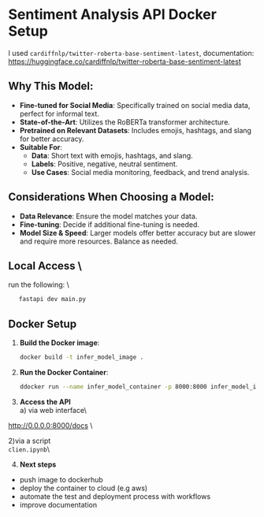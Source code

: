 # Sentiment Analysis API Docker Setup

I used  `cardiffnlp/twitter-roberta-base-sentiment-latest`, documentation: https://huggingface.co/cardiffnlp/twitter-roberta-base-sentiment-latest


## Why This Model:

- **Fine-tuned for Social Media**: Specifically trained on social media data, perfect for informal text.
- **State-of-the-Art**: Utilizes the RoBERTa transformer architecture.
- **Pretrained on Relevant Datasets**: Includes emojis, hashtags, and slang for better accuracy.
- **Suitable For**:
  - **Data**: Short text with emojis, hashtags, and slang.
  - **Labels**: Positive, negative, neutral sentiment.
  - **Use Cases**: Social media monitoring, feedback, and trend analysis.

## Considerations When Choosing a Model:
- **Data Relevance**: Ensure the model matches your data.
- **Fine-tuning**: Decide if additional fine-tuning is needed.
- **Model Size & Speed**: Larger models offer better accuracy but are slower and require more resources. Balance as needed.


## Local Access \
run the following: \
```bash
   fastapi dev main.py
```


## Docker Setup

1. **Build the Docker image**:
   ```bash
   docker build -t infer_model_image .
2. **Run the Docker Container**:
    ```bash
    ddocker run --name infer_model_container -p 8000:8000 infer_model_image

3. **Access the API**\
a) via web interface\

http://0.0.0.0:8000/docs \

2)via a script\
`clien.ipynb`\


4. **Next steps**

- push image to dockerhub
- deploy the container to cloud (e.g aws)
- automate the test and deployment process with workflows
- improve documentation

 


